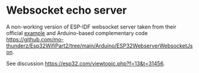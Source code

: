 # Websocket echo server

A non-working version of ESP-IDF websocket server taken from their official [example](https://github.com/espressif/esp-idf/tree/master/examples/protocols/http_server/ws_echo_server) and Arduino-based complementary code https://github.com/mo-thunderz/Esp32WifiPart2/tree/main/Arduino/ESP32WebserverWebsocketJson.

See discussion https://esp32.com/viewtopic.php?f=13&t=31456.

